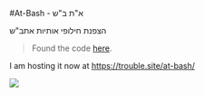 #At-Bash - א"ת ב"ש

הצפנת חילופי אותיות אתב"ש
> Found the code [here](https://web.archive.org/web/20181112021417/http://www.at-bash.com/).

I am hosting it now at https://trouble.site/at-bash/ 

![](https://i.imgur.com/5t7dy3k.gif)
